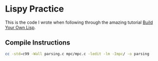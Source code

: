 # Lispy Practice

This is the code I wrote when following through the amazing tutorial [Build Your Own Lisp](https://buildyourownlisp.com/).  

## Compile Instructions
```bash
cc -std=c99 -Wall parsing.c mpc/mpc.c -ledit -lm -Impc/ -o parsing
```
